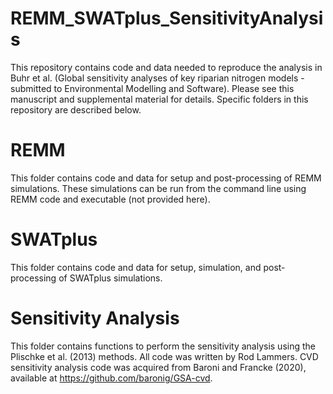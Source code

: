 # REMM_SWATplus_SensitivityAnalysis

This repository contains code and data needed to reproduce the analysis in Buhr et al. (Global sensitivity analyses of key riparian nitrogen models - submitted to Environmental Modelling and Software). Please see this manuscript and supplemental material for details. Specific folders in this repository are described below.

# REMM

This folder contains code and data for setup and post-processing of REMM simulations. These simulations can be run from the command line using REMM code and executable (not provided here).

# SWATplus

This folder contains code and data for setup, simulation, and post-processing of SWATplus simulations.

# Sensitivity Analysis

This folder contains functions to perform the sensitivity analysis using the Plischke et al. (2013) methods. All code was written by Rod Lammers. CVD sensitivity analysis code was acquired from Baroni and Francke (2020), available at https://github.com/baronig/GSA-cvd.
